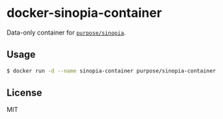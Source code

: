 # docker-sinopia-container

Data-only container for [`purpose/sinopia`](https://registry.hub.docker.com/u/purpose/sinopia/).

## Usage

```sh
$ docker run -d --name sinopia-container purpose/sinopia-container
```

## License

MIT
